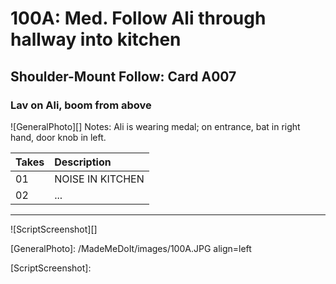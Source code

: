 # 100A: Med. Follow Ali through hallway into kitchen

## Shoulder-Mount Follow: Card A007

### Lav on Ali, boom from above

![GeneralPhoto][]
Notes: Ali is wearing medal; on entrance, bat in right hand, door knob in left.

| Takes | Description |
|:---|:----|
| 01 | NOISE IN KITCHEN |
| 02 | ... |

----

![ScriptScreenshot][]


[GeneralPhoto]:  /MadeMeDoIt/images/100A.JPG align=left

[ScriptScreenshot]: 